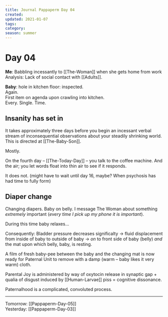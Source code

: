 ```yaml
---
title: Journal Pappaperm Day 04
created: 
updated: 2021-01-07
tags:
category:
season: summer
---
```


# Day 04
**Me**: Babbling incessantly to [[The-Woman]] when she gets home from work  
Analysis: Lack of social contact with [[Adults]].  

**Baby**: hole in kitchen floor: inspected.  
Again.  
First item on agenda upon crawling into kitchen.  
Every. Single. Time.


## Insanity has set in
It takes approximately three days before you begin an incessant verbal stream of inconsequential observations about your steadily shrinking world. This is directed at [[The-Baby-Son]].  
  
Mostly.  

On the fourth day – [[The-Today-Day]] – you talk to the coffee machine. And the air; you let words float into thin air to see if it responds.  

It does not. (might have to wait until day 16, maybe? When psychosis has had time to fully form)

## Diaper change
Changing diapers. Baby on belly. I message The Woman about something *extremely* important (*every time I pick up my phone it is important*). 

During this time baby relaxes...

Consequently: Bladder pressure decreases significalty → fluid displacement from inside of baby to outside of baby → *on* to front side of baby (belly) *and* the mat upon which belly, baby, is resting.

A film of fresh baby-pee between the baby and the changing mat is now ready for Paternal Unit to remove with a damp (warm – baby likes it very warm) cloth.

Parental Joy is administered by way of oxytocin release in synaptic gap + qualia of disgust induced by [[Human-Larvae]] piss = cognitive dissonance.

Paternalhood is a complicated, convoluted process.

---

Tomorrow: [[Pappaperm-Day-05]]  
Yesterday: [[Pappaperm-Day-03]]  